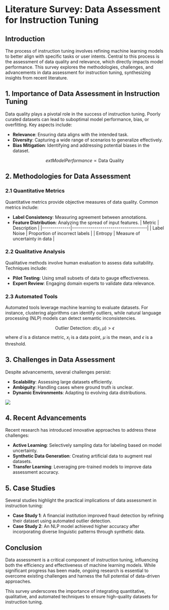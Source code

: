 # Literature Survey: Data Assessment for Instruction Tuning

## Introduction
The process of instruction tuning involves refining machine learning models to better align with specific tasks or user intents. Central to this process is the assessment of data quality and relevance, which directly impacts model performance. This survey explores the methodologies, challenges, and advancements in data assessment for instruction tuning, synthesizing insights from recent literature.

## 1. Importance of Data Assessment in Instruction Tuning
Data quality plays a pivotal role in the success of instruction tuning. Poorly curated datasets can lead to suboptimal model performance, bias, or overfitting. Key aspects include:
- **Relevance**: Ensuring data aligns with the intended task.
- **Diversity**: Capturing a wide range of scenarios to generalize effectively.
- **Bias Mitigation**: Identifying and addressing potential biases in the dataset.

$$	ext{Model Performance} \propto \text{Data Quality}$$

## 2. Methodologies for Data Assessment
### 2.1 Quantitative Metrics
Quantitative metrics provide objective measures of data quality. Common metrics include:
- **Label Consistency**: Measuring agreement between annotations.
- **Feature Distribution**: Analyzing the spread of input features.
| Metric       | Description                          |
|--------------|-------------------------------------|
| Label Noise  | Proportion of incorrect labels      |
| Entropy      | Measure of uncertainty in data      |

### 2.2 Qualitative Analysis
Qualitative methods involve human evaluation to assess data suitability. Techniques include:
- **Pilot Testing**: Using small subsets of data to gauge effectiveness.
- **Expert Review**: Engaging domain experts to validate data relevance.

### 2.3 Automated Tools
Automated tools leverage machine learning to evaluate datasets. For instance, clustering algorithms can identify outliers, while natural language processing (NLP) models can detect semantic inconsistencies.

$$\text{Outlier Detection: } d(x_i, \mu) > \epsilon$$
where $d$ is a distance metric, $x_i$ is a data point, $\mu$ is the mean, and $\epsilon$ is a threshold.

## 3. Challenges in Data Assessment
Despite advancements, several challenges persist:
- **Scalability**: Assessing large datasets efficiently.
- **Ambiguity**: Handling cases where ground truth is unclear.
- **Dynamic Environments**: Adapting to evolving data distributions.

![](placeholder_for_challenges_diagram)

## 4. Recent Advancements
Recent research has introduced innovative approaches to address these challenges:
- **Active Learning**: Selectively sampling data for labeling based on model uncertainty.
- **Synthetic Data Generation**: Creating artificial data to augment real datasets.
- **Transfer Learning**: Leveraging pre-trained models to improve data assessment accuracy.

## 5. Case Studies
Several studies highlight the practical implications of data assessment in instruction tuning:
- **Case Study 1**: A financial institution improved fraud detection by refining their dataset using automated outlier detection.
- **Case Study 2**: An NLP model achieved higher accuracy after incorporating diverse linguistic patterns through synthetic data.

## Conclusion
Data assessment is a critical component of instruction tuning, influencing both the efficiency and effectiveness of machine learning models. While significant progress has been made, ongoing research is essential to overcome existing challenges and harness the full potential of data-driven approaches.

This survey underscores the importance of integrating quantitative, qualitative, and automated techniques to ensure high-quality datasets for instruction tuning.
